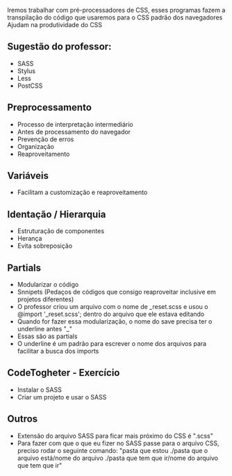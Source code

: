Iremos trabalhar com pré-processadores de CSS, esses programas fazem a transpilação do código que usaremos para o CSS padrão dos navegadores
Ajudam na produtividade do CSS

## Sugestão do professor:
- SASS
- Stylus
- Less
- PostCSS

## Preprocessamento
- Processo de interpretação intermediário
- Antes de processamento do navegador
- Prevenção de erros
- Organização
- Reaproveitamento

## Variáveis
- Facilitam a customização e reaproveitamento

## Identação / Hierarquia
- Estruturação de componentes
- Herança
- Evita sobreposição

## Partials
- Modularizar o código
- Snnipets (Pedaços de códigos que consigo reaproveitar inclusive em projetos diferentes)
- O professor criou um arquivo com o nome de _reset.scss e usou o @import '_reset.scss'; dentro do arquivo que ele estava editando
- Quando for fazer essa modularização, o nome do save precisa ter o underline antes "_"
- Essas são as partials
- O underline é um padrão para escrever o nome dos arquivos para facilitar a busca dos imports

## CodeTogheter - Exercício
- Instalar o SASS
- Criar um projeto e usar o SASS

## Outros
- Extensão do arquivo SASS para ficar mais próximo do CSS é ".scss"
- Para fazer com que o que eu fizer no SASS passe para o arquivo CSS, preciso rodar o seguinte comando:
"pasta que estou ./pasta que o arquivo está/nome do arquivo ./pasta que tem que ir/nome do arquivo que tem que ir"
